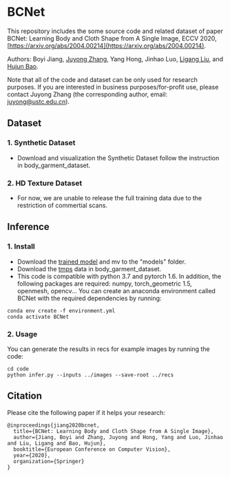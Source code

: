 # BCNet

This repository includes the some source code and related dataset of paper BCNet: Learning Body and Cloth Shape from A Single Image, ECCV 2020, [https://arxiv.org/abs/2004.00214](https://arxiv.org/abs/2004.00214).

Authors: Boyi Jiang, [Juyong Zhang](http://staff.ustc.edu.cn/~juyong/), Yang Hong, Jinhao Luo, [Ligang Liu](http://staff.ustc.edu.cn/~lgliu/), and [Hujun Bao](http://www.cad.zju.edu.cn/bao/).

Note that all of the code and dataset can be only used for research purposes. If you are interested in business purposes/for-profit use, please contact Juyong Zhang (the corresponding author, email: [juyong@ustc.edu.cn](mailto:juyong@ustc.edu.cn)).

## Dataset
### 1. Synthetic Dataset
- Download and visualization the Synthetic Dataset follow the instruction in  body_garment_dataset.
### 2. HD Texture Dataset
- For now, we are unable to release the full training data due to the restriction of commertial scans.

## Inference
### 1. Install
- Download the [trained model](https://mailustceducn-my.sharepoint.com/:u:/g/personal/jby1993_mail_ustc_edu_cn/Ec4gw5LLQqRFqHnik_JU-mQBja5BiH7uWZJXTyQoCJsqMg?e=azQfQL) and mv to the "models" folder.
- Download the [tmps](https://mailustceducn-my.sharepoint.com/:f:/g/personal/jby1993_mail_ustc_edu_cn/EmZqxx-OSo9FiaUmNTP-sisBBlpUM0W4CLOkSJwBcrGogA?e=fgubX0) data in body_garment_dataset.
- This code is compatible with python 3.7 and pytorch 1.6. In addition, the following packages are required: numpy, torch_geometric 1.5, openmesh, opencv...
You can create an anaconda environment called BCNet with the required dependencies by running: 
```
conda env create -f environment.yml
conda activate BCNet
```
### 2. Usage
You can generate the results in recs for example images by running the code:
```
cd code
python infer.py --inputs ../images --save-root ../recs
```



## Citation

Please cite the following paper if it helps your research:
```
@inproceedings{jiang2020bcnet,
  title={BCNet: Learning Body and Cloth Shape from A Single Image},
  author={Jiang, Boyi and Zhang, Juyong and Hong, Yang and Luo, Jinhao and Liu, Ligang and Bao, Hujun},
  booktitle={European Conference on Computer Vision},
  year={2020},
  organization={Springer}
}
```